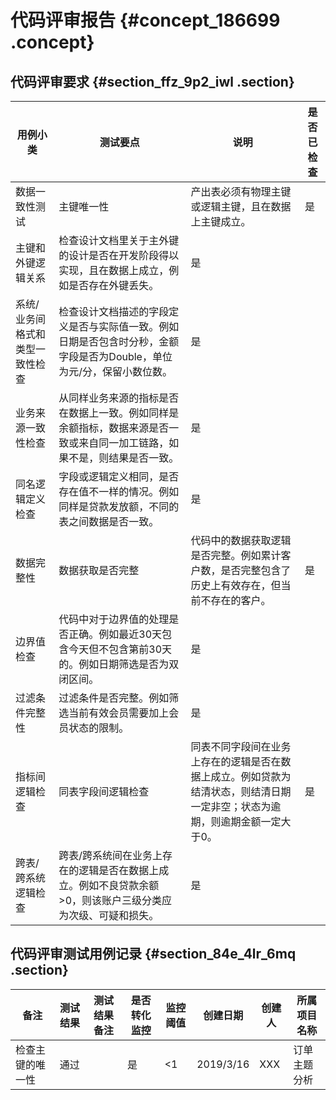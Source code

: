 # 代码评审报告 {#concept_186699 .concept}

## 代码评审要求 {#section_ffz_9p2_iwl .section}

|用例小类|测试要点|说明|是否已检查|
|----|----|--|-----|
|数据一致性测试|主键唯一性|产出表必须有物理主键或逻辑主键，且在数据上主键成立。|是|
|主键和外键逻辑关系|检查设计文档里关于主外键的设计是否在开发阶段得以实现，且在数据上成立，例如是否存在外键丢失。|是|
|系统/业务间格式和类型一致性检查|检查设计文档描述的字段定义是否与实际值一致。例如日期是否包含时分秒，金额字段是否为Double，单位为元/分，保留小数位数。|是|
|业务来源一致性检查|从同样业务来源的指标是否在数据上一致。例如同样是余额指标，数据来源是否一致或来自同一加工链路，如果不是，则结果是否一致。|是|
|同名逻辑定义检查|字段或逻辑定义相同，是否存在值不一样的情况。例如同样是贷款发放额，不同的表之间数据是否一致。|是|
|数据完整性|数据获取是否完整|代码中的数据获取逻辑是否完整。例如累计客户数，是否完整包含了历史上有效存在，但当前不存在的客户。|是|
|边界值检查|代码中对于边界值的处理是否正确。例如最近30天包含今天但不包含第前30天的。例如日期筛选是否为双闭区间。|是|
|过滤条件完整性|过滤条件是否完整。例如筛选当前有效会员需要加上会员状态的限制。|是|
|指标间逻辑检查|同表字段间逻辑检查|同表不同字段间在业务上存在的逻辑是否在数据上成立。例如贷款为结清状态，则结清日期一定非空；状态为逾期，则逾期金额一定大于0。|是|
|跨表/跨系统逻辑检查|跨表/跨系统间在业务上存在的逻辑是否在数据上成立。例如不良贷款余额\>0，则该账户三级分类应为次级、可疑和损失。|是|

## 代码评审测试用例记录 {#section_84e_4lr_6mq .section}

|备注|测试结果|测试结果备注|是否转化监控|监控阈值|创建日期|创建人|所属项目名称|
|--|----|------|------|----|----|---|------|
|检查主键的唯一性|通过| |是|<1|2019/3/16|XXX|订单主题分析|

